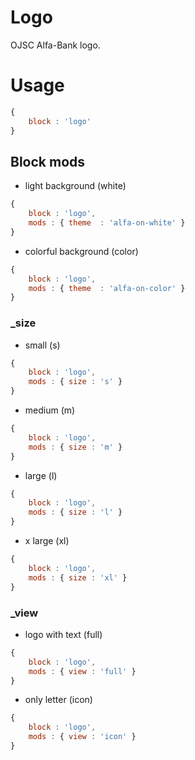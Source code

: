 # Logo

OJSC Alfa-Bank logo.

# Usage

``` js
{
    block : 'logo'
}
```

## Block mods

- light background (white)

``` js
{
    block : 'logo',
    mods : { theme  : 'alfa-on-white' }
}
```

- colorful background (color)

``` js
{
    block : 'logo',
    mods : { theme  : 'alfa-on-color' }
}
```

### _size

- small (s)

``` js
{
    block : 'logo',
    mods : { size : 's' }
}
```

- medium (m)

``` js
{
    block : 'logo',
    mods : { size : 'm' }
}
```

- large (l)

``` js
{
    block : 'logo',
    mods : { size : 'l' }
}
```

- x large (xl)

``` js
{
    block : 'logo',
    mods : { size : 'xl' }
}
```

### _view

- logo with text (full)

``` js
{
    block : 'logo',
    mods : { view : 'full' }
}
```

- only letter (icon)

``` js
{
    block : 'logo',
    mods : { view : 'icon' }
}
```
